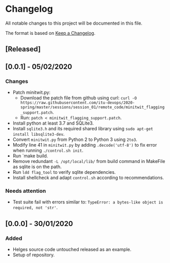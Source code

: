 # Changelog

All notable changes to this project will be documented in this file.

The format is based on [Keep a Changelog](https://keepachangelog.com/en/1.0.0/).

## [Released]

## [0.0.1] - 05/02/2020

### Changes
- Patch minitwit.py:
  - Download the patch file from github using curl: `curl -O https://raw.githubusercontent.com/itu-devops/2020-spring/master/sessions/session_01/remote_code/minitwit_flagging_support.patch`.
  - Run: `patch < minitwit_flagging_support.patch`.
- Install python at least 3.7 and SQLite3.
- Install `sqlite3.h` and its required shared library using `sudo apt-get install libsqlite3-dev`.
- Convert `minitwit.py` from Python 2 to Python 3 using `2to3`.
- Modify line 41 in `minitwit.py` by adding `.decode('utf-8')` to fix error when running `./control.sh init`.
- Run `make build.
- Remove redundant `-L /opt/local/lib/` from build command in MakeFile as sqlite is on the path.
- Run `ldd flag_tool` to verify sqlite dependencies.
- Install shellcheck and adapt `control.sh` according to recommendations.

### Needs attention
- Test suite fail with errors similar to: `TypeError: a bytes-like object is required, not 'str'`.

## [0.0.0] - 30/01/2020

### Added
- Helges source code untouched released as an example.
- Setup of repository.
